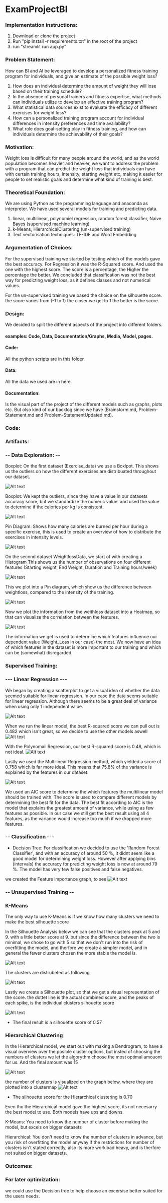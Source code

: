 # ExamProjectBI

### Implementation instructions:
1. Download or clone the project
2. Run "pip install -r requirements.txt" in the root of the project
3. run "streamlit run app.py"

### Problem Statement:
 How can BI and AI be leveraged to develop a personalized fitness training program for individuals, 
 and give an estimate of the possible weight loss?
1. How does an individual determine the amount of weight they will lose based on their training schedule?
2. In the absence of personal trainers and fitness expertise, 
what methods can individuals utilize to develop an effective training program?
3. What statistical data sources exist to evaluate the efficacy of different exercises for weight loss?
4. How can a personalized training program account for individual differences in intensity preferences and time availability?
5. What role does goal-setting play in fitness training, and how can individuals determine the achievability of their goals?

### Motivation:
Weight loss is difficult for many people around the world, and as the world population becomes heavier and heavier, 
we want to address the problem with a program that can predict the weight loss that individuals can have with certain training hours, 
intensity, starting weight etc, making it easier for people to set realistic goals and determine what kind of training is best.

### Theoretical Foundation:
We are using Python as the programming language and anaconda as interpreter.
We have used several models for training and predicting data.
1. linear, multilinear, polynomiel regression, random forest classifier, Naive Bayes (supervised machine learning)
2. k-Means, HierarchicalClustering (un-supervised training)
3. Text vectorisation techniques: TF-IDF and Word Embedding

### Argumentation of Choices:
For the supervised training we started by testing which of the models gave the best accuracy. For Regression it was the R-Squared score.
And used the one with the highest score. The score is a percentage, the Higher the percentage the better.
We concluded that classification was not the best way for predicting weight loss, as it defines classes and not numerical values.

For the un-supervised training we based the choice on the silhouette score.
the score varies from (-1 to 1) the closer we get to 1 the better is the score.
### Design:
We decided to split the different aspects of the project into different folders. 
#### examples: Code, Data, Documentation/Graphs, Media, Model, pages.
#### Code:
All the python scripts are in this folder.
#### Data:
All the data we used are in here.
#### Documentation:
Is the visual part of the project of the different models such as graphs, plots etc.
But olso kind of our backlog since we have (Brainstorm.md, Problem-Statement.md and Problem-StatementUpdated.md).
### Code:

### Artifacts:

### -- Data Exploration: --
 Boxplot: On the first dataset (Exercise_data) we use a Boxlpot. This shows us the outliers on how the different exercises are distribuated throughout our dataset.

 ![Alt text](./Documentation/Graphs/exploration/BoxPlot_Exercise_Data.png)

 Boxplot: We kept the outliers, since they have a value in our datasets accuracy score, but we standardize the numeric value.
 and used the value to determine if the calories per kg is consistent.

 ![Alt text](./Documentation/Graphs/exploration/BoxPlot_Exercise_Data_Standardized.png) 


 Pin Diagram: Shows how many calories are burned per hour during a specific exercise, this is used to create an overview of how to distribute the exercises in intensity levels.

![Alt text](./Documentation/Graphs/exploration/Exercises_Users_Can_Do_At_Gym_Updated.png)


On the second dataset WeightlossData, we start of  with creating a Histogram
This shows us the number of observations on four different features (Starting weight, End Weight, Duration and Training hours/week)

![Alt text](./Documentation/Graphs/exploration/weightlossDataHistogram.png)

This we plot into a Pin diagram, which show us the difference between weightloss, compared to the intensity of the training.

![Alt text](./Documentation/Graphs/exploration/weightLossDataWeightLostPerIntensity.png)

Now we plot the information from the weithloss dataset into a Heatmap, so that can visualize the correlation between the features.

![Alt text](./Documentation/Graphs/exploration/weightLossDataHeatmap.png)

The information we get is used to determine which features influence our dependent value (Weight_Loss in our case) the most. We now have an idea of which features in the dataset is more important to our training and which can be (somewhat) disregarded.



### Supervised Training:
### --- Linear Regression ---

We began by creating a scatterplot to get a visual idea of whether the data seemed suitable for linear regression. 
In our case the data seems suitable for linear regression. Although there seems to be a great deal of variance when using only 1 independent value. 

![Alt text](./Documentation/Graphs/regression/WeightLossDataScatterplotHoursPerWeekWeightLoss.png)

When we run the linear model, the best R-squared score we can pull out is 0.482
which isn't great, so we decide to use the other models aswell 
![Alt text](./Documentation/Graphs/regression/WeightLossDataLinearRegression.png)

With the Polynomail Regression, our best R-squared score is 0.48, which is not ideal.
![Alt text](./Documentation/Graphs/regression/Polyregression.png)

Lastly we used the Multilinear Regression method, which yielded a score of 0.758 which is far more ideal. This means that 75.8% of the variance is explained by the features in our dataset. 

![Alt text](./Documentation/Graphs/regression/MultilinearAICScores.png)

We used an AIC score to determine the which features the multilinear model should be trained with. The score is used to compare different models by determining the best fit for the data. The best fit according to AIC is the model that explains the greatest amount of variance, while using as few features as possible. In our case we still get the best result using all 4 features, as the variance would increase too much if we dropped more features. 

### -- Classification ---

- Decision Tree:
For classification we decided to use the 'Random Forest Classifier', and with an accuracy of around 50 %, it didnt seem like a good model for determining weight loss.
However after applying bins (intervals) the accuracy for predicting weight loss is now at around 79 %.
The model has very few false positives and false negatives.

we created the Feature importance graph, to see 
![Alt text](./Documentation/Graphs/classification/RandomForestClassifierModel.png)

### -- Unsupervised Training --

### K-Means

The only way to use K-Means is if we know how many clusters we need to make the best silhouette score

In the Silhouette Analysis below we can see that the clusters peak at 5 and 9. with a little better score at 9.
but since the difference between the two is minimal, we chose to go with 5
so that we don't run into the risk of overfitting the model, and therfore we create a simpler model, and in general the fewer clusters chosen the more stable the model is.

![Alt text](./Documentation/Graphs/K-Mean/Silhouette%20Analysis.png)


The clusters are distrubeted as following

![Alt text](./Documentation/Graphs/K-Mean/ClusterMap.png)

 Lastly we create a Silhouette plot, so that we get a visual representation of the score. the dottet line is the actual combined score, and the peaks of each spike, is the individual clusters silhouette score

![Alt text](./Documentation/Graphs/K-Mean/Silhouette%20plot.png)

- The final result is a silhouette score of 0.57


### Hierarchical Clustering

In the Hierarchical model, we start out with making a Dendrogram, to have a visual overview over the posible cluster options, but insted of choosing the numbers of clusters we let the algorythm choose the most optimal amouont for us.
And the final amount was 15

![Alt text](./Documentation/Graphs/Hierarchical%20Clustering/Dendogram.png)

the number of clusters is visualized on the graph below, where they are plotted into a clustermap
![Alt text](./Documentation/Graphs/Hierarchical%20Clustering/ClusterMap.png)

- The silhouette score for the Hierarchical clustering is 0.70

Even tho the Hierarchical model gave the highest score, its not necesarry the best model to use.
Both models have ups and downs.

K-Means: You need to know the number of cluster before making the model, but excels on bigger datasets

Hierarchical: You don't need to know the number of clusters in advance, but you risk of overfitting the model anyway if the restrictions for number of clusters isn't stated correctly, also its more workload heavy, and is therfore not suited on bigger datasets.

### Outcomes:


### For later optimization:

we could use the Decision tree to help choose an excersise better suited for the users needs.

